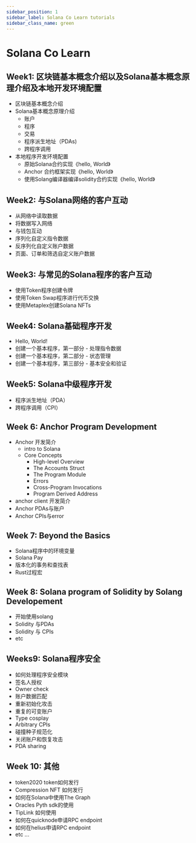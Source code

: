 ```yaml
---
sidebar_position: 1
sidebar_label: Solana Co Learn tutorials
sidebar_class_name: green
---
```


# Solana Co Learn

## Week1: 区块链基本概念介绍以及Solana基本概念原理介绍及本地开发环境配置

- 区块链基本概念介绍
- Solana基本概念原理介绍
    - 账户
    - 程序
    - 交易
    - 程序派生地址（PDAs)
    - 跨程序调用
- 本地程序开发环境配置
    - 原始Solana合约实现《hello, World》
    - Anchor 合约框架实现《hello, World》
    - 使用Solang编译器编译solidity合约实现《hello, World》

## Week2: 与Solana网络的客户互动

- 从网络中读取数据
- 将数据写入网络
- 与钱包互动
- 序列化自定义指令数据
- 反序列化自定义账户数据
- 页面、订单和筛选自定义账户数据

## Week3: 与常见的Solana程序的客户互动

- 使用Token程序创建令牌
- 使用Token Swap程序进行代币交换
- 使用Metaplex创建Solana NFTs

## Week4: Solana基础程序开发

- Hello, World!
- 创建一个基本程序，第一部分 - 处理指令数据
- 创建一个基本程序，第二部分 - 状态管理
- 创建一个基本程序，第三部分 - 基本安全和验证

## Week5: Solana中级程序开发

- 程序派生地址（PDA）
- 跨程序调用（CPI）


## Week 6: Anchor Program Development

- Anchor 开发简介
    - intro to Solana
    - Core Concepts
        - High-level Overview
        - The Accounts Struct
        - The Program Module
        - Errors
        - Cross-Program Invocations
        - Program Derived Address
- anchor client 开发简介
- Anchor PDAs与账户
- Anchor CPIs与error

## Week 7: Beyond the Basics

- Solana程序中的环境变量
- Solana Pay
- 版本化的事务和查找表
- Rust过程宏

## Week 8: Solana program of Solidity by Solang Developement

- 开始使用solang
- Solidity 与PDAs
- Solidity 与 CPIs
- etc

## Weeks9: Solana程序安全

- 如何处理程序安全模块
- 签名人授权
- Owner check
- 账户数据匹配
- 重新初始化攻击
- 重复的可变账户
- Type cosplay
- Arbitrary CPIs
- 碰撞种子规范化
- 关闭账户和恢复攻击
- PDA sharing

## Week 10: 其他

- token2020 token如何发行
- Compression NFT 如何发行
- 如何在Solana中使用The Graph
- Oracles Pyth sdk的使用
- TipLink 如何使用
- 如何在quicknode申请RPC endpoint
- 如何在helius申请RPC endpoint
- etc ...
